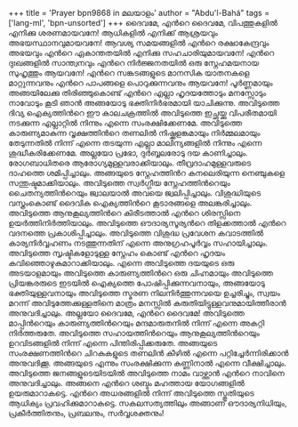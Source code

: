 +++
title = 'Prayer bpn9868 in മലയാളം'
author = "Abdu'l-Bahá"
tags = ['lang-ml', 'bpn-unsorted']
+++
ദൈവമേ, എന്‍റെ ദൈവമേ, വിപത്തുകളില്‍ എനിക്കു ശരണമായവനേ! ആധികളില്‍ എനിക്ക് ആശ്രയവും അഭയസ്ഥാനവുമായവനേ! ആവശ്യ സമയങ്ങളില്‍ എന്‍റെ രക്ഷാകേന്ദ്രവും അഭയവും എന്‍റെ ഏകാന്തതയില്‍ എനിക്കു സഹചാരിയുമായവനേ! എന്‍റെ ദുഃഖങ്ങളില്‍ സാന്ത്വനവും എന്‍റെ നിര്‍ജ്ജനതയില്‍ ഒരു സ്നേഹമയനായ സുഹൃത്തും ആയവനേ! എന്‍റെ സങ്കടങ്ങളുടെ മാനസിക യാതനകളെ മാറ്റുന്നവനും എന്‍റെ പാപങ്ങളെ പൊറുക്കുന്നവനും ആയവനേ!
പൂര്‍ണ്ണമായും അങ്ങയിലേക്കു തിരിഞ്ഞുകൊണ്ട് എന്‍റെ എല്ലാ ഹൃദയത്തോടും മനസ്സോടും നാവോടും കൂടി ഞാന്‍ അങ്ങയോടു ഭക്തിനിര്‍ഭരമായി യാചിക്കുന്നു. അവിടുത്തെ ദിവ്യ ഐക്യത്തിന്‍റെ ഈ കാലചക്രത്തില്‍ അവിടുത്തെ ഇച്ഛയ്ക്കു വിപരീതമായി നടക്കുന്ന എല്ലാറ്റില്‍ നിന്നും എന്നെ സംരക്ഷിക്കേണമേ. അവിടുത്തെ കാരുണ്യമാകുന്ന വൃക്ഷത്തിന്‍റെ തണലില്‍ നിഷ്ക്കളങ്കമായും നിര്‍മ്മലമായും തേടുന്നതില്‍ നിന്ന് എന്നെ തടയുന്ന എല്ലാ മാലിന്യങ്ങളില്‍ നിന്നും എന്നെ ശുദ്ധീകരിക്കേണമേ.
അല്ലയോ പ്രഭോ, ദുര്‍ബ്ബലരോടു ദയ കാണിച്ചാലും. രോഗബാധിതരെ ആരോഗ്യമുള്ളവരാക്കിയാലും. തീവ്രദാഹമുള്ളവരുടെ ദാഹത്തെ ശമിപ്പിച്ചാലും.
അങ്ങയുടെ സ്നേഹത്തിന്‍റ കനലെരിയുന്ന നെഞ്ചുകളെ സന്തുഷ്ടമാക്കിയാലും. അവിടുത്തെ സ്വര്‍ഗ്ഗീയ സ്നേഹത്തിന്‍റെയും ചൈതന്യത്തിന്‍റെയും ജ്വാലയാല്‍ അവയെ ജ്വലിപ്പിച്ചാലും.
വിശുദ്ധിയുടെ വസ്ത്രംകൊണ്ട് ദൈവിക ഐക്യത്തിന്‍റെ കൂടാരങ്ങളെ അലങ്കരിച്ചാലും. അവിടുത്തെ ആനുകൂല്യത്തിന്‍റെ കിരീടത്താല്‍ എന്‍റെ ശിരസ്സിനെ ഉയര്‍ത്തിനിര്‍ത്തിയാലും.
അവിടുത്തെ ഔദാര്യസൂര്യന്‍റെ തിളക്കത്താല്‍ എന്‍റെ വദനത്തെ പ്രകാശിപ്പിച്ചാലും. അവിടുത്തെ വിശുദ്ധ പ്രവേശന കവാടത്തില്‍ കാര്യനിര്‍വ്വഹണം നടത്തുന്നതിന് എന്നെ അനുഗ്രഹപൂര്‍വ്വം സഹായിച്ചാലും.
അവിടുത്തെ സൃഷ്ടികളോടുള്ള സ്നേഹം കൊണ്ട് എന്‍റെ ഹൃദയം കവിഞ്ഞൊഴുകുമാറാക്കിയാലും. എന്നെ അവിടുത്തെ ദയയുടെ ഒരു അടയാളമായും അവിടുത്തെ കാരുണ്യത്തിന്‍റെ ഒരു ചിഹ്നമായും അവിടുത്തെ പ്രിയങ്കരരുടെ ഇടയില്‍ ഐക്യത്തെ പോഷിപ്പിക്കുന്നവനായും, അങ്ങയോടു ഭക്തിയുള്ളവനായും അവിടുത്തെ സ്മരണ നിലനിര്‍ത്തുന്നവയെ ഉച്ചരിച്ചും, സ്വയം മറന്ന് അവിടുത്തേക്കുള്ളതിനെ മാത്രം മനസ്സില്‍ കരുതിയിട്ടുള്ളവനുമായിത്തീരാന്‍ അനുവദിച്ചാലും.
അല്ലയോ ദൈവമേ, എന്‍റെ ദൈവമേ! അവിടുത്തെ മാപ്പിന്‍റെയും കാരുണ്യത്തിന്‍റെയും മന്ദമാരുതനില്‍ നിന്ന് എന്നെ അകറ്റി നിര്‍ത്തരുതേ. അവിടുത്തെ സഹായത്തിന്‍റെയും ആനുകൂല്യത്തിന്‍റെയും ഉറവിടങ്ങളില്‍ നിന്ന് എന്നെ പിന്തിരിപ്പിക്കരുതേ.
അങ്ങയുടെ സംരക്ഷണത്തിന്‍റെ ചിറകുകളുടെ തണലിന്‍ കീഴില്‍ എന്നെ പറ്റിച്ചേര്‍ന്നിരിക്കാന്‍ അനുവദിക്കൂ. അങ്ങയുടെ എന്നും സംരക്ഷിക്കുന്ന കണ്ണിനാല്‍ എന്നെ വീക്ഷിച്ചാലും.
അവിടുത്തെ ജനങ്ങളുടെയിടയില്‍ അവിടുത്തെ നാമം വാഴ്ത്താന്‍ എന്‍റെ നാവിനെ അനുവദിച്ചാലും. അങ്ങനെ എന്‍റെ ശബ്ദം മഹത്തായ യോഗങ്ങളില്‍ ഉയരുമാറാകട്ടെ. എന്‍റെ അധരങ്ങളില്‍ നിന്ന് അവിടുത്തെ സ്തുതിയുടെ ആധിക്യം പ്രവഹിക്കുമാറാകട്ടെ.
സകലസത്യത്തിലും അങ്ങാണ് ഔദാര്യനിധിയും, പ്രകീര്‍ത്തിതനും, പ്രബലനും, സര്‍വ്വശക്തനും!
